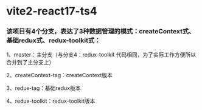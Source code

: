 # vite2-react17-ts4

### 该项目有4个分支，表达了3种数据管理的模式：createContext式、基础redux式、redux-toolkit式：


1、master：主分支（与分支4：redux-toolkit 代码相同，为了实际工作方便所以合并到了主分支上）

2、createContext-tag：createContext版本

3、redux-tag：基础redux版本

4、redux-toolkit：redux-toolkit版本
